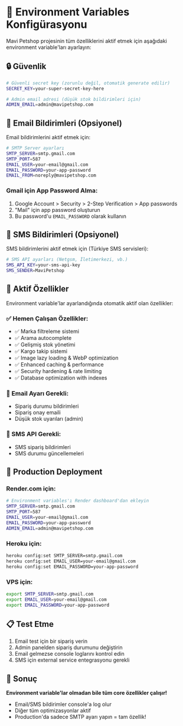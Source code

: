 # 🔧 Environment Variables Konfigürasyonu

Mavi Petshop projesinin tüm özelliklerini aktif etmek için aşağıdaki environment variable'ları ayarlayın:

## 🔒 Güvenlik

```bash
# Güvenli secret key (zorunlu değil, otomatik generate edilir)
SECRET_KEY=your-super-secret-key-here

# Admin email adresi (düşük stok bildirimleri için)
ADMIN_EMAIL=admin@mavipetshop.com
```

## 📧 Email Bildirimleri (Opsiyonel)

Email bildirimlerini aktif etmek için:

```bash
# SMTP Server ayarları
SMTP_SERVER=smtp.gmail.com
SMTP_PORT=587
EMAIL_USER=your-email@gmail.com
EMAIL_PASSWORD=your-app-password
EMAIL_FROM=noreply@mavipetshop.com
```

### Gmail için App Password Alma:
1. Google Account > Security > 2-Step Verification > App passwords
2. "Mail" için app password oluşturun
3. Bu password'u `EMAIL_PASSWORD` olarak kullanın

## 📱 SMS Bildirimleri (Opsiyonel)

SMS bildirimlerini aktif etmek için (Türkiye SMS servisleri):

```bash
# SMS API ayarları (Netgsm, İletimerkezi, vb.)
SMS_API_KEY=your-sms-api-key
SMS_SENDER=MaviPetshop
```

## 🚀 Aktif Özellikler

Environment variable'lar ayarlandığında otomatik aktif olan özellikler:

### ✅ Hemen Çalışan Özellikler:
- ✅ Marka filtreleme sistemi
- ✅ Arama autocomplete
- ✅ Gelişmiş stok yönetimi
- ✅ Kargo takip sistemi
- ✅ Image lazy loading & WebP optimization
- ✅ Enhanced caching & performance
- ✅ Security hardening & rate limiting
- ✅ Database optimization with indexes

### 📧 Email Ayarı Gerekli:
- Sipariş durumu bildirimleri
- Sipariş onay emaili
- Düşük stok uyarıları (admin)

### 📱 SMS API Gerekli:
- SMS sipariş bildirimleri
- SMS durumu güncellemeleri

## 🔧 Production Deployment

### Render.com için:
```bash
# Environment variables'ı Render dashboard'dan ekleyin
SMTP_SERVER=smtp.gmail.com
SMTP_PORT=587
EMAIL_USER=your-email@gmail.com
EMAIL_PASSWORD=your-app-password
ADMIN_EMAIL=admin@mavipetshop.com
```

### Heroku için:
```bash
heroku config:set SMTP_SERVER=smtp.gmail.com
heroku config:set EMAIL_USER=your-email@gmail.com
heroku config:set EMAIL_PASSWORD=your-app-password
```

### VPS için:
```bash
export SMTP_SERVER=smtp.gmail.com
export EMAIL_USER=your-email@gmail.com
export EMAIL_PASSWORD=your-app-password
```

## 📋 Test Etme

1. Email test için bir sipariş verin
2. Admin panelden sipariş durumunu değiştirin
3. Email gelmezse console loglarını kontrol edin
4. SMS için external service entegrasyonu gerekli

## 🎯 Sonuç

**Environment variable'lar olmadan bile tüm core özellikler çalışır!**

- Email/SMS bildirimler console'a log olur
- Diğer tüm optimizasyonlar aktif
- Production'da sadece SMTP ayarı yapın = tam özellik!